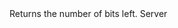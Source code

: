 <function name="GetNumBitsLeft" parent="bf_read" type="classfunc">
	<description>
		Returns the number of bits left.
	</description>
	<realm>Server</realm>
	<rets>
		<ret name="bits" type="number"></ret>
	</rets>
</function>